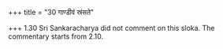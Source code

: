 +++
title = "30 गाण्डीवं स्रंसते"

+++
1.30 Sri Sankaracharya did not comment on this sloka. The commentary
starts from 2.10.  
  
